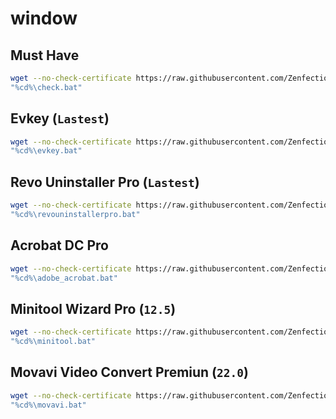 # window

## Must Have

```sh
wget --no-check-certificate https://raw.githubusercontent.com/Zenfection/window/main/check.bat -O check.bat
"%cd%\check.bat"
```

## Evkey (`Lastest`)

```sh
wget --no-check-certificate https://raw.githubusercontent.com/Zenfection/window/main/evkey.bat -O evkey.bat
"%cd%\evkey.bat"
```

## Revo Uninstaller Pro (`Lastest`)

```sh
wget --no-check-certificate https://raw.githubusercontent.com/Zenfection/window/main/revouninstallerpro.bat -O revouninstallerpro.bat
"%cd%\revouninstallerpro.bat"
```

## Acrobat DC Pro

```sh
wget --no-check-certificate https://raw.githubusercontent.com/Zenfection/window/main/adobe_acrobat.bat -O adobe_acrobat.bat
"%cd%\adobe_acrobat.bat"
```

## Minitool Wizard Pro (`12.5`)

```sh
wget --no-check-certificate https://raw.githubusercontent.com/Zenfection/window/main/minitool.bat -O minitool.bat
"%cd%\minitool.bat"
```

## Movavi Video Convert Premiun  (`22.0`)

```sh
wget --no-check-certificate https://raw.githubusercontent.com/Zenfection/window/main/movavi.bat -O movavi.bat
"%cd%\movavi.bat"
```